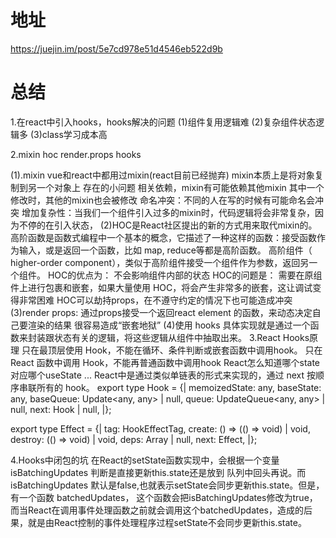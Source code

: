 # 地址
https://juejin.im/post/5e7cd978e51d4546eb522d9b
# 总结
1.在react中引入hooks，hooks解决的问题
(1)组件复用逻辑难
(2)复杂组件状态逻辑多
(3)class学习成本高

2.mixin hoc render.props hooks

(1).mixin
vue和react中都用过mixin(react目前已经抛弃) mixin本质上是将对象复制到另一个对象上
存在的小问题
相关依赖，mixin有可能依赖其他mixin 其中一个修改时，其他的mixin也会被修改
命名冲突：不同的人在写的时候有可能命名会冲突
增加复杂性：当我们一个组件引入过多的mixin时，代码逻辑将会非常复杂，因为不停的在引入状态，
(2)HOC是React社区提出的新的方式用来取代mixin的。
高阶函数是函数式编程中一个基本的概念，它描述了一种这样的函数：接受函数作为输入，或是返回一个函数，比如 map, reduce等都是高阶函数。
高阶组件（ higher-order component），类似于高阶组件接受一个组件作为参数，返回另一个组件。
HOC的优点为：
不会影响组件内部的状态
HOC的问题是：
需要在原组件上进行包裹和嵌套，如果大量使用 HOC，将会产生非常多的嵌套，这让调试变得非常困难
HOC可以劫持props，在不遵守约定的情况下也可能造成冲突
(3)render props: 通过props接受一个返回react element 的函数，来动态决定自己要渲染的结果
很容易造成“嵌套地狱”
(4)使用 hooks
具体实现就是通过一个函数来封装跟状态有关的逻辑，将这些逻辑从组件中抽取出来。
3.React Hooks原理
只在最顶层使用 Hook，不能在循环、条件判断或嵌套函数中调用hook。
只在 React 函数中调用 Hook，不能再普通函数中调用hook
React怎么知道哪个state对应哪个useState ...
React中是通过类似单链表的形式来实现的，通过 next 按顺序串联所有的 hook。
export type Hook = {|
  memoizedState: any,
  baseState: any,
  baseQueue: Update<any, any> | null,
  queue: UpdateQueue<any, any> | null,
  next: Hook | null, 
|};

export type Effect = {|
  tag: HookEffectTag,
  create: () => (() => void) | void,
  destroy: (() => void) | void,
  deps: Array<mixed> | null,
  next: Effect,
|};

4.Hooks中闭包的坑
在React的setState函数实现中，会根据一个变量isBatchingUpdates 判断是直接更新this.state还是放到 队列中回头再说。而isBatchingUpdates 默认是false,也就表示setState会同步更新this.state。但是，有一个函数 batchedUpdates， 这个函数会把isBatchingUpdates修改为true，而当React在调用事件处理函数之前就会调用这个batchedUpdates，造成的后果，就是由React控制的事件处理程序过程setState不会同步更新this.state。

